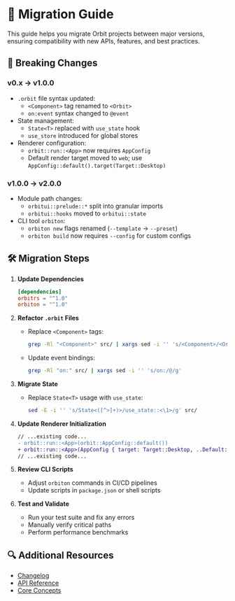 # 🔄 Migration Guide

This guide helps you migrate Orbit projects between major versions, ensuring compatibility with new APIs, features, and best practices.

## 🚧 Breaking Changes

### v0.x → v1.0.0

- `.orbit` file syntax updated:
  - `<Component>` tag renamed to `<Orbit>`
  - `on:event` syntax changed to `@event`
- State management:
  - `State<T>` replaced with `use_state` hook
  - `use_store` introduced for global stores
- Renderer configuration:
  - `orbit::run::<App>` now requires `AppConfig`
  - Default render target moved to `web`; use `AppConfig::default().target(Target::Desktop)`

### v1.0.0 → v2.0.0

- Module path changes:
  - `orbitui::prelude::*` split into granular imports
  - `orbitui::hooks` moved to `orbitui::state`
- CLI tool `orbiton`:
  - `orbiton new` flags renamed (`--template` → `--preset`)
  - `orbiton build` now requires `--config` for custom configs

## 🛠 Migration Steps

1. **Update Dependencies**
   ```toml
   [dependencies]
   orbitrs = "^1.0"
   orbiton = "^1.0"
   ```

2. **Refactor `.orbit` Files**
   - Replace `<Component>` tags:
     ```bash
     grep -Rl "<Component>" src/ | xargs sed -i '' 's/<Component>/<Orbit>/g'
     ```
   - Update event bindings:
     ```bash
     grep -Rl "on:" src/ | xargs sed -i '' 's/on:/@/g'
     ```

3. **Migrate State**
   - Replace `State<T>` usage with `use_state`:
     ```bash
     sed -E -i '' 's/State<([^>]+)>/use_state::<\1>/g' src/
     ```

4. **Update Renderer Initialization**
   ```diff
   // ...existing code...
   - orbit::run::<App>(orbit::AppConfig::default())
   + orbit::run::<App>(AppConfig { target: Target::Desktop, ..Default::default() })
   // ...existing code...
   ```

5. **Review CLI Scripts**
   - Adjust `orbiton` commands in CI/CD pipelines
   - Update scripts in `package.json` or shell scripts

6. **Test and Validate**
   - Run your test suite and fix any errors
   - Manually verify critical paths
   - Perform performance benchmarks

## 🔍 Additional Resources

- [Changelog](../../CHANGELOG.md)
- [API Reference](../api/README.md)
- [Core Concepts](../core-concepts/README.md)
